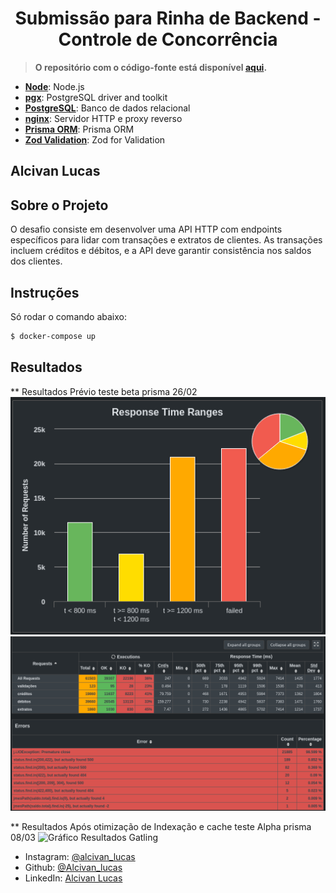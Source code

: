 <h1 align="center">Submissão para Rinha de Backend - Controle de Concorrência</h1>

> **O repositório com o código-fonte está disponível [aqui](https://github.com/AlcivanLucas/Rinha-de-backend-2024-q1-NodeJS).**

- [**Node**](https://golang.org): Node.js
- [**pgx**](https://github.com/jackc/pgx): PostgreSQL driver and toolkit
- [**PostgreSQL**](https://www.postgresql.org): Banco de dados relacional
- [**nginx**](https://nginx.org): Servidor HTTP e proxy reverso
- [**Prisma ORM**](https://www.prisma.io/): Prisma ORM
- [**Zod Validation**](https://zod.dev/): Zod for Validation
  


## Alcivan Lucas

## Sobre o Projeto 
O desafio consiste em desenvolver uma API HTTP com endpoints específicos para lidar com transações e extratos de clientes. As transações incluem créditos e débitos, e a API deve garantir consistência nos saldos dos clientes.


## Instruções

Só rodar o comando abaixo:

```sh
$ docker-compose up
```

## Resultados

** Resultados Prévio teste beta prisma 26/02
![Gráfico Resultados Gatling](./github/graficoresults.png)
![Tabela resultados Gatling](./github/tabelaresukts.png)


** Resultados Após otimização de Indexação e cache teste Alpha prisma 08/03
![Gráfico Resultados Gatling](https://cdn.discordapp.com/attachments/759557750845472770/1215809413940510780/1709941932905.jpg?ex=65fe19c0&is=65eba4c0&hm=bd146414d5a9e227b673e043ab191bff9f5d9f0e14e0d80b13e5f97d21b95f0f&)

- Instagram: [@alcivan_lucas](https://www.instagram.com/alcivan_lucas/)
- Github: [@Alcivan_lucas](https://github.com/AlcivanLucas)
- LinkedIn: [Alcivan Lucas](https://www.linkedin.com/in/alcivan-lucas)
